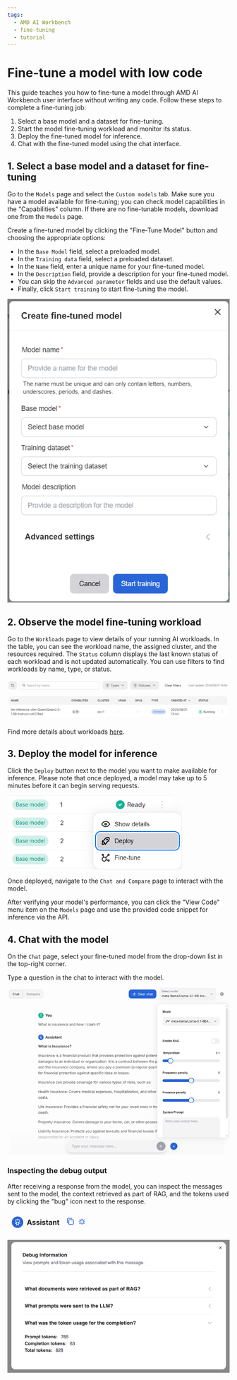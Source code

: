 ```yaml
---
tags:
  - AMD AI Workbench
  - fine-tuning
  - tutorial
---
```


# Fine-tune a model with low code

This guide teaches you how to fine-tune a model through AMD AI Workbench user interface without writing any code. Follow these steps to complete a fine-tuning job:

1. Select a base model and a dataset for fine-tuning.
2. Start the model fine-tuning workload and monitor its status.
3. Deploy the fine-tuned model for inference.
4. Chat with the fine-tuned model using the chat interface.

## 1. Select a base model and a dataset for fine-tuning

Go to the `Models` page and select the `Custom models` tab. Make sure you have a model available for fine-tuning; you can check model capabilities in the "Capabilities" column. If there are no fine-tunable models, download one from the `Models` page.

Create a fine-tuned model by clicking the "Fine-Tune Model" button and choosing the appropriate options:

- In the `Base Model` field, select a preloaded model.
- In the `Training data` field, select a preloaded dataset.
- In the `Name` field, enter a unique name for your fine-tuned model.
- In the `Description` field, provide a description for your fine-tuned model.
- You can skip the `Advanced parameter` fields and use the default values.
- Finally, click `Start training` to start fine-tuning the model.

![Create fine-tuned model](../core/docs/img/training/fine-tuning-trigger.png)

## 2. Observe the model fine-tuning workload

Go to the `Workloads` page to view details of your running AI workloads. In the table, you can see the workload name, the assigned cluster, and the resources required. The `Status` column displays the last known status of each workload and is not updated automatically. You can use filters to find workloads by name, type, or status.

![Workload filters](../core/docs/img/workloads/workloads-filters.png)

Find more details about workloads [here](../core/docs/workbench/workloads.md).

## 3. Deploy the model for inference

Click the `Deploy` button next to the model you want to make available for inference. Please note that once deployed, a model may take up to 5 minutes before it can begin serving requests.

![Deploy fine-tuned model](../core/docs/img/training/fine-tuning-deploy-model.png)

Once deployed, navigate to the `Chat and Compare` page to interact with the model.

After verifying your model's performance, you can click the "View Code" menu item on the `Models` page and use the provided code snippet for inference via the API.

## 4. Chat with the model

On the `Chat` page, select your fine-tuned model from the drop-down list in the top-right corner.

Type a question in the chat to interact with the model.

![Chat](../core/docs/img/inference/chat.png)

### Inspecting the debug output

After receiving a response from the model, you can inspect the messages sent to the model, the context retrieved as part of RAG, and the tokens used by clicking the "bug" icon next to the response.

![Debug icon](../core/docs/img/inference/debug-icon.png)

![Debug output](../core/docs/img/inference/debug-output.png)
